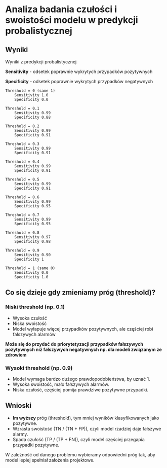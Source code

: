 # Analiza badania czułości i swoistości modelu w predykcji probalistycznej #

## Wyniki ##
Wyniki z predykcji probalistycznej

**Sensitivity** - odsetek poprawnie wykrytych przypadków pozytywnych

**Specificity** - odsetek poprawnie wykrytych przypadków negatywnych

    Threshold = 0 (same 1)
        Sensitivity 1.0
        Specificity 0.0

    Threshold = 0.1
        Sensitivity 0.99
        Specificity 0.88

    Threshold = 0.2
        Sensitivity 0.99
        Specificity 0.91

    Threshold = 0.3
        Sensitivity 0.99
        Specificity 0.91 

    Threshold = 0.4
        Sensitivity 0.99
        Specificity 0.91

    Threshold = 0.5
        Sensitivity 0.99
        Specificity 0.91 

    Threshold = 0.6
        Sensitivity 0.99
        Specificity 0.95

    Threshold = 0.7
        Sensitivity 0.99
        Specificity 0.95

    Threshold = 0.8 
        Sensitivity 0.97
        Specificity 0.98

    Threshold = 0.9
        Sensitivity 0.90
        Specificity 1

    Threshold = 1 (same 0)
        Sensitivity 0.0
        Specificity 1.0

## Co się dzieje gdy zmieniamy próg (threshold)? ##

### Niski threshold (np. 0.1) ###
* Wysoka czułość
* Niska swoistość
* Model wyłapuje więcej przypadków pozytywnych, ale częściej robi fałszywych alarmów


**Może się do przydać do priorytetyzacji przypadków fałszywych pozytywnych niż fałszywych negatywnych np. dla modeli 
związanym ze zdrowiem**  

### Wysoki threshold (np. 0.9) ###
* Model wymaga bardzo dużego prawdopodobieństwa, by uznać 1.
* Wysoka swoistość, mało fałszywych alarmów.
* Niska czułość, częściej pomija prawdziwe pozytywne przypadki.

## Wnioski ##
* **Im wyższy** próg (threshold), tym mniej wyników klasyfikowanych jako pozytywne.
* Wzrasta swoistość (TN / (TN + FP)), czyli model rzadziej daje fałszywe alarmy.
* Spada czułość (TP / (TP + FN)), czyli model częściej przegapia przypadki pozytywne.

W zależność od danego problemu wybieramy odpowiedni próg tak, aby model lepiej spełniał założenia projektowe.